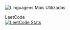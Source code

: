 ![Linguagens Mais Utilizadas](https://github-readme-stats.vercel.app/api/top-langs/?username=jocologne&layout=compact&theme=radical)
<!--[Suas Estatísticas do GitHub](https://github-readme-stats.vercel.app/api?username=jocologne&show_icons=true&theme=radical)-->

LeetCode  
[![LeetCode Stats](https://leetcode.card.workers.dev/?username=jocolognesi)](https://leetcode.com/jocolognesi/)







<!--
**jocologne/jocologne** is a ✨ _special_ ✨ repository because its `README.md` (this file) appears on your GitHub profile.

Here are some ideas to get you started:

- 🔭 I’m currently working on ...
- 🌱 I’m currently learning ...
- 👯 I’m looking to collaborate on ...
- 🤔 I’m looking for help with ...
- 💬 Ask me about ...
- 📫 How to reach me: ...
- 😄 Pronouns: ...
- ⚡ Fun fact: ...
-->
